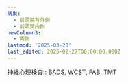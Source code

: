```yaml
---
病巣:
  - 前頭葉背外側
  - 前頭葉内側
newColumn3:
  - 両側
lastmod: '2025-03-20'
last_edited: 2025-02-27T00:00:00.000Z
---
```



神経心理検査:: BADS, WCST, FAB, TMT

